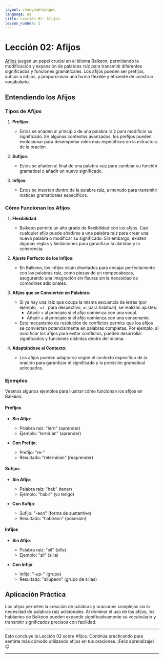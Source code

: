 ```yaml
---
layout: changeablepages
language: es
title: Lección 02: Afijos
lesson_number: 2
---
```


# Lección 02: Afijos

[Afijos](https://www.metroman.me/balkeon/docs/affixes/) juegan un papel crucial en el idioma Balkeon, permitiendo la modificación y expansión de palabras raíz para transmitir diferentes significados y funciones gramaticales. Los afijos pueden ser prefijos, sufijos o infijos, y proporcionan una forma flexible y eficiente de construir vocabulario.

## Entendiendo los Afijos

### Tipos de Afijos

1. **Prefijos**:
    - Estos se añaden al principio de una palabra raíz para modificar su significado. En algunos contextos avanzados, los prefijos pueden evolucionar para desempeñar roles más específicos en la estructura de la oración.

2. **Sufijos**:
    - Estos se añaden al final de una palabra raíz para cambiar su función gramatical o añadir un nuevo significado.

3. **Infijos**:
    - Estos se insertan dentro de la palabra raíz, a menudo para transmitir matices gramaticales específicos.

### Cómo Funcionan los Afijos

1. **Flexibilidad**:
    - Balkeon permite un alto grado de flexibilidad con los afijos. Casi cualquier afijo puede añadirse a una palabra raíz para crear una nueva palabra o modificar su significado. Sin embargo, existen algunas reglas y limitaciones para garantizar la claridad y la coherencia.

2. **Ajuste Perfecto de los Infijos**:
    - En Balkeon, los infijos están diseñados para encajar perfectamente con las palabras raíz, como piezas de un rompecabezas, asegurando una integración sin fisuras sin la necesidad de comodines adicionales.

3. **Afijos que se Convierten en Palabras**:
    - Si ya hay una raíz que ocupa la misma secuencia de letras (por ejemplo, `-ut-` para despectivo, `ut` para habitual), se realizan ajustes:
        - Añadir `c` al principio si el afijo comienza con una vocal.
        - Añadir `e` al principio si el afijo comienza con una consonante.
    - Este mecanismo de resolución de conflictos permite que los afijos se conviertan potencialmente en palabras completas. Por ejemplo, al modificar los afijos para evitar conflictos, pueden desarrollar significados y funciones distintas dentro del idioma.

4. **Adaptándose al Contexto**:
    - Los afijos pueden adaptarse según el contexto específico de la oración para garantizar el significado y la precisión gramatical adecuados.

### Ejemplos

Veamos algunos ejemplos para ilustrar cómo funcionan los afijos en Balkeon:

#### Prefijos

- **Sin Afijo**:
    - Palabra raíz: "lern" (aprender)
    - Ejemplo: "lernirian" (aprender)

- **Con Prefijo**:
    - Prefijo: "re-"
    - Resultado: "relernirian" (reaprender)

#### Sufijos

- **Sin Afijo**:
    - Palabra raíz: "hab" (tener)
    - Ejemplo: "habir" (yo tengo)

- **Con Sufijo**:
    - Sufijo: "-eon" (forma de sustantivo)
    - Resultado: "habireon" (posesión)

#### Infijos

- **Sin Afijo**:
    - Palabra raíz: "sil" (silla)
    - Ejemplo: "sil" (silla)

- **Con Infijo**:
    - Infijo: "-up-" (grupo)
    - Resultado: "silupeon" (grupo de sillas)

## Aplicación Práctica

Los afijos permiten la creación de palabras y oraciones complejas sin la necesidad de palabras raíz adicionales. Al dominar el uso de los afijos, los hablantes de Balkeon pueden expandir significativamente su vocabulario y transmitir significados precisos con facilidad.

---

Esto concluye la Lección 02 sobre Afijos. Continúa practicando para sentirte más cómodo utilizando afijos en tus oraciones. ¡Feliz aprendizaje! 😊

---
